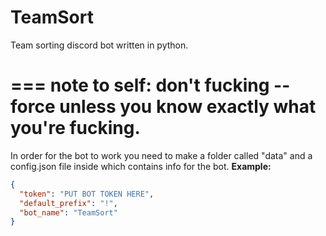 # TeamSort
Team sorting discord bot written in python.

===
note to self: don't fucking --force unless you know exactly what you're fucking.
===

In order for the bot to work you need to make a folder called "data" and a config.json file inside which contains info for the bot. **Example:**
```json
{
  "token": "PUT BOT TOKEN HERE",
  "default_prefix": "!",
  "bot_name": "TeamSort"
}
```